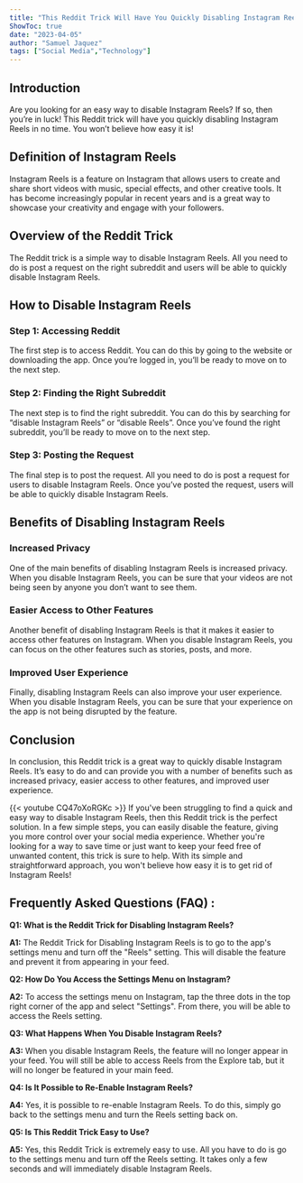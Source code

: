 ```yaml
---
title: "This Reddit Trick Will Have You Quickly Disabling Instagram Reels - You Won't Believe How Easy It Is!"
ShowToc: true 
date: "2023-04-05"
author: "Samuel Jaquez" 
tags: ["Social Media","Technology"]
---
```

## Introduction

Are you looking for an easy way to disable Instagram Reels? If so, then you’re in luck! This Reddit trick will have you quickly disabling Instagram Reels in no time. You won’t believe how easy it is!

## Definition of Instagram Reels

Instagram Reels is a feature on Instagram that allows users to create and share short videos with music, special effects, and other creative tools. It has become increasingly popular in recent years and is a great way to showcase your creativity and engage with your followers.

## Overview of the Reddit Trick

The Reddit trick is a simple way to disable Instagram Reels. All you need to do is post a request on the right subreddit and users will be able to quickly disable Instagram Reels.

## How to Disable Instagram Reels

### Step 1: Accessing Reddit

The first step is to access Reddit. You can do this by going to the website or downloading the app. Once you’re logged in, you’ll be ready to move on to the next step.

### Step 2: Finding the Right Subreddit

The next step is to find the right subreddit. You can do this by searching for “disable Instagram Reels” or “disable Reels”. Once you’ve found the right subreddit, you’ll be ready to move on to the next step.

### Step 3: Posting the Request

The final step is to post the request. All you need to do is post a request for users to disable Instagram Reels. Once you’ve posted the request, users will be able to quickly disable Instagram Reels.

## Benefits of Disabling Instagram Reels

### Increased Privacy

One of the main benefits of disabling Instagram Reels is increased privacy. When you disable Instagram Reels, you can be sure that your videos are not being seen by anyone you don’t want to see them.

### Easier Access to Other Features

Another benefit of disabling Instagram Reels is that it makes it easier to access other features on Instagram. When you disable Instagram Reels, you can focus on the other features such as stories, posts, and more.

### Improved User Experience

Finally, disabling Instagram Reels can also improve your user experience. When you disable Instagram Reels, you can be sure that your experience on the app is not being disrupted by the feature.

## Conclusion

In conclusion, this Reddit trick is a great way to quickly disable Instagram Reels. It’s easy to do and can provide you with a number of benefits such as increased privacy, easier access to other features, and improved user experience.

{{< youtube CQ47oXoRGKc >}} 
If you've been struggling to find a quick and easy way to disable Instagram Reels, then this Reddit trick is the perfect solution. In a few simple steps, you can easily disable the feature, giving you more control over your social media experience. Whether you're looking for a way to save time or just want to keep your feed free of unwanted content, this trick is sure to help. With its simple and straightforward approach, you won't believe how easy it is to get rid of Instagram Reels!

## Frequently Asked Questions (FAQ) :
**Q1: What is the Reddit Trick for Disabling Instagram Reels?**

**A1:** The Reddit Trick for Disabling Instagram Reels is to go to the app's settings menu and turn off the "Reels" setting. This will disable the feature and prevent it from appearing in your feed.

**Q2: How Do You Access the Settings Menu on Instagram?**

**A2:** To access the settings menu on Instagram, tap the three dots in the top right corner of the app and select "Settings". From there, you will be able to access the Reels setting.

**Q3: What Happens When You Disable Instagram Reels?**

**A3:** When you disable Instagram Reels, the feature will no longer appear in your feed. You will still be able to access Reels from the Explore tab, but it will no longer be featured in your main feed.

**Q4: Is It Possible to Re-Enable Instagram Reels?**

**A4:** Yes, it is possible to re-enable Instagram Reels. To do this, simply go back to the settings menu and turn the Reels setting back on.

**Q5: Is This Reddit Trick Easy to Use?**

**A5:** Yes, this Reddit Trick is extremely easy to use. All you have to do is go to the settings menu and turn off the Reels setting. It takes only a few seconds and will immediately disable Instagram Reels.


